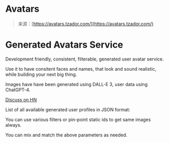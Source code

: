 <!--yml
category: 未分类
date: 2024-05-27 14:57:03
-->

# Avatars

> 来源：[https://avatars.tzador.com/](https://avatars.tzador.com/)

# Generated Avatars Service

Development friendly, consistent, filterable, generated user avatar service.

Use it to have consitent faces and names, that look and sound realistic, while building your next big thing.

Images have have been generated using DALL-E 3, user data using ChatGPT-4.

[Discuss on HN](https://news.ycombinator.com/item?id=39408158)

List of all available generated user profiles in JSON format:

You can use various filters or pin-point static ids to get same images always.

You can mix and match the above parameters as needed.